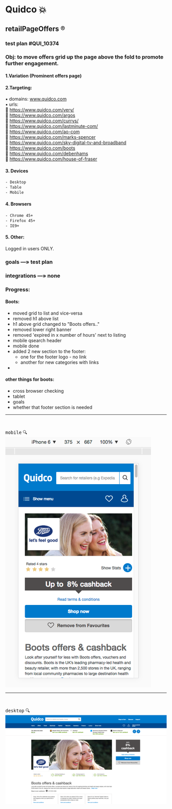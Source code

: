 # Quidco :boom:
## retailPageOffers ®
### test plan #QUI_10374

### Obj: to move offers grid up the page above the fold to promote further engagement.      

#### 1.Variation (Prominent offers page)       
#### 2.Targeting:        
   :black_small_square: domains:  www.quidco.com    
   :black_small_square: urls:     
      :small_red_triangle:             https://www.quidco.com/very/     
      :small_red_triangle:              https://www.quidco.com/argos        
      :small_red_triangle:              https://www.quidco.com/currys/          
      :small_red_triangle:              https://www.quidco.com/lastminute-com/     
      :small_red_triangle:              https://www.quidco.com/ao-com      
      :small_red_triangle:              https://www.quidco.com/marks-spencer     
      :small_red_triangle:              https://www.quidco.com/sky-digital-tv-and-broadband     
      :small_red_triangle:              https://www.quidco.com/boots     
      :small_red_triangle:              https://www.quidco.com/debenhams     
      :small_red_triangle:              https://www.quidco.com/house-of-fraser      
#### 3. Devices    
    - Desktop    
    - Table   
    - Mobile    
#### 4. Browsers    
    - Chrome 45+    
    - Firefox 45+    
    - IE9+    
#### 5. Other:     
   Logged in users ONLY.     


### goals —» test plan    

### integrations —» none     


### Progress:
  #### Boots:
  -   moved grid to list and vice-versa
  -   removed h1 above list
  -   h1 above grid changed to "Boots offers.."
  -   removed lower right banner
  -   removed 'expired in x number of hours' next to listing
  -   mobile qsearch header
  -   mobile done
  -   added 2 new section to the footer:
         - one for the footer logo - no link
         - another for new categories with links 
  -     
        
####  other things for boots:
  -   cross browser checking
  -   tablet
  -   goals
  -   whether that footer section is needed
  
  
      

 
<hr />  
<br />
  
 <kbd>mobile</kbd> :mag:        
 ![mobile](images/mobile.png)
 
 
 <hr />  
<br />
  
 <kbd>desktop</kbd> :mag:        
 ![desktop](images/desktop.png)











            
               
